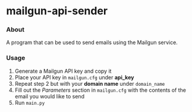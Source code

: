 # mailgun-api-sender

### About
A program that can be used to send emails using the Mailgun service.

### Usage
1. Generate a Mailgun API key and copy it
2. Place your API key in `mailgun.cfg` under **api_key**
3. Repeat step 2 but with your **domain name** under `domain_name`
4. Fill out the *Parameters* section in `mailgun.cfg` with the contents of the email you would like to send
5. Run `main.py`

